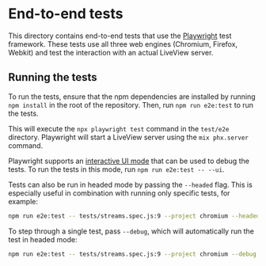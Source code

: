 # End-to-end tests

This directory contains end-to-end tests that use the [Playwright](https://playwright.dev/)
test framework.
These tests use all three web engines (Chromium, Firefox, Webkit) and test the interaction
with an actual LiveView server.

## Running the tests

To run the tests, ensure that the npm dependencies are installed by running `npm install` in
the root of the repository. Then, run `npm run e2e:test` to run the tests.

This will execute the `npx playwright test` command in the `test/e2e` directory. Playwright
will start a LiveView server using the `mix phx.server` command.

Playwright supports an [interactive UI mode](https://playwright.dev/docs/test-ui-mode) that
can be used to debug the tests. To run the tests in this mode, run `npm run e2e:test -- --ui`.

Tests can also be run in headed mode by passing the `--headed` flag. This is especially useful
in combination with running only specific tests, for example:

```bash
npm run e2e:test -- tests/streams.spec.js:9 --project chromium --headed
```

To step through a single test, pass `--debug`, which will automatically run the test in headed
mode:

```bash
npm run e2e:test -- tests/streams.spec.js:9 --project chromium --debug
```

